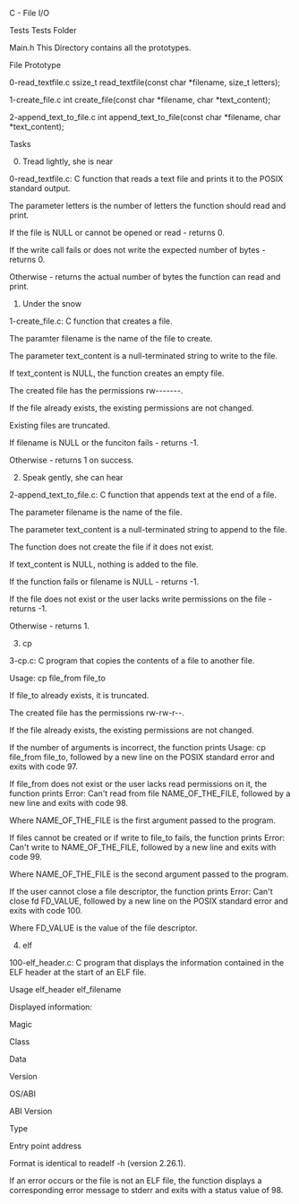 C - File I/O

Tests Tests Folder

Main.h This Directory contains all the prototypes.

File	Prototype

0-read_textfile.c	ssize_t read_textfile(const char *filename, size_t letters);

1-create_file.c	int create_file(const char *filename, char *text_content);

2-append_text_to_file.c	int append_text_to_file(const char *filename, char *text_content);

Tasks 

0. Tread lightly, she is near



0-read_textfile.c: C function that reads a text file and prints it to the POSIX standard output.

The parameter letters is the number of letters the function should read and print.

If the file is NULL or cannot be opened or read - returns 0.

If the write call fails or does not write the expected number of bytes - returns 0.

Otherwise - returns the actual number of bytes the function can read and print.

1. Under the snow



1-create_file.c: C function that creates a file.

The paramter filename is the name of the file to create.

The parameter text_content is a null-terminated string to write to the file.

If text_content is NULL, the function creates an empty file.

The created file has the permissions rw-------.

If the file already exists, the existing permissions are not changed.

Existing files are truncated.

If filename is NULL or the funciton fails - returns -1.

Otherwise - returns 1 on success.

2. Speak gently, she can hear



2-append_text_to_file.c: C function that appends text at the end of a file.

The parameter filename is the name of the file.

The parameter text_content is a null-terminated string to append to the file.

The function does not create the file if it does not exist.

If text_content is NULL, nothing is added to the file.

If the function fails or filename is NULL - returns -1.

If the file does not exist or the user lacks write permissions on the file - returns -1.

Otherwise - returns 1.

3. cp



3-cp.c: C program that copies the contents of a file to another file.

Usage: cp file_from file_to

If file_to already exists, it is truncated.

The created file has the permissions rw-rw-r--.

If the file already exists, the existing permissions are not changed.

If the number of arguments is incorrect, the function prints Usage: cp file_from file_to, followed by a new line on the POSIX standard error and exits with code 97.

If file_from does not exist or the user lacks read permissions on it, the function prints Error: Can't read from file NAME_OF_THE_FILE, followed by a new line and exits with code 98.

Where NAME_OF_THE_FILE is the first argument passed to the program.

If files cannot be created or if write to file_to fails, the function prints Error: Can't write to NAME_OF_THE_FILE, followed by a new line and exits with code 99.

Where NAME_OF_THE_FILE is the second argument passed to the program.

If the user cannot close a file descriptor, the function prints Error: Can't close fd FD_VALUE, followed by a new line on the POSIX standard error and exits with code 100.

Where FD_VALUE is the value of the file descriptor.

4. elf



100-elf_header.c: C program that displays the information contained in the ELF header at the start of an ELF file.

Usage elf_header elf_filename

Displayed information:

Magic

Class

Data

Version

OS/ABI

ABI Version

Type

Entry point address

Format is identical to readelf -h (version 2.26.1).

If an error occurs or the file is not an ELF file, the function displays a corresponding error message to stderr and exits with a status value of 98.
